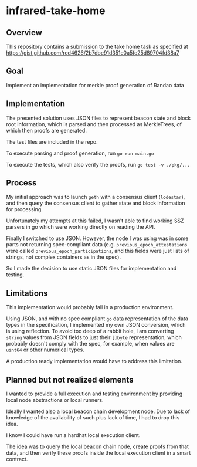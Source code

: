 # infrared-take-home

## Overview
This repository contains a submission to the take home task as specified at
https://gist.github.com/red4626/2b7dbe91d351e0a5fc25d89704fd38a7

## Goal
Implement an implementation for merkle proof generation of Randao data 

## Implementation 
The presented solution uses JSON files to represent beacon state and block root information,
which is parsed and then processed as MerkleTrees, of which then proofs are generated.

The test files are included in the repo.

To execute parsing and proof generation, run `go run main.go`

To execute the tests, which also verify the proofs, run `go test -v ./pkg/...`

## Process 
My initial approach was to launch `geth` with a consensus client (`lodestar`),
and then query the consensus client to gather state and block information
for processing.

Unfortunately my attempts at this failed, I wasn't able to find working SSZ parsers in go
which were working directly on reading the API.

Finally I switched to use JSON. However, the node I was using was in some parts not returning
spec-compliant data (e.g. `previous_epoch_attestations` were called `previous_epoch_participations`,
and this fields were just lists of strings, not complex containers as in the spec).

So I made the decision to use static JSON files for implementation and testing.

## Limitations
This implementation would probably fail in a production environment.

Using JSON, and with no spec compliant `go` data representation of the data types 
in the specification, I implemented my own JSON conversion, which is using reflection.
To avoid too deep of a rabbit hole, I am converting `string` values from JSON fields to just their
`[]byte` representation, which probably doesn't comply with the spec, for example, when 
values are `uint64` or other numerical types.

A production ready implementation would have to address this limitation.

## Planned but not realized elements
I wanted to provide a full execution and testing environment by providing local
node abstractions or local runners.

Ideally I wanted also a local beacon chain development node.
Due to lack of knowledge of the availability of such plus lack of time,
I had to drop this idea.

I know I could have run a hardhat local execution client. 

The idea was to query the local beacon chain node, create proofs from that data,
and then verify these proofs inside the local execution client in a smart contract. 

